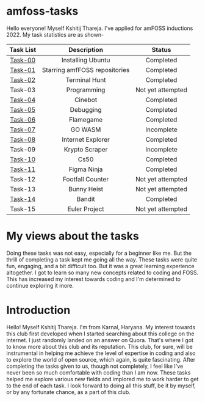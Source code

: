 # amfoss-tasks
Hello everyone! Myself Kshitij Thareja. I've applied for amFOSS inductions 2022. My task statistics are as shown-

| Task List | Description | Status |
| :-:       | :-:         | :-:    |
| [Task-00](https://github.com/KshitijThareja/amfoss-tasks/tree/main/Task0)   | Installing Ubuntu | Completed |
| [Task-01](https://github.com/KshitijThareja/amfoss-tasks/tree/main/Task1)   | Starring amfFOSS repositories | Completed |
| [Task-02](https://github.com/KshitijThareja/amfoss-tasks/tree/main/Task-02)   | Terminal Hunt | Completed |
| Task-03   | Programming | Not yet attempted |
| [Task-04](https://github.com/KshitijThareja/amfoss-tasks/tree/main/task-04)   | Cinebot | Completed |
| [Task-05](https://github.com/KshitijThareja/amfoss-tasks/tree/main/task-05)   | Debugging | Completed |
| [Task-06](https://github.com/KshitijThareja/amfoss-tasks/tree/main/task-06)   | Flamegame | Completed |
| [Task-07](https://github.com/KshitijThareja/amfoss-tasks/tree/main/task-07)   | GO WASM | Incomplete |
| [Task-08](https://github.com/KshitijThareja/amfoss-tasks/tree/main/task-08)   | Internet Explorer | Completed |
| Task-09   | Krypto Scraper | Incomplete |
| [Task-10](https://github.com/KshitijThareja/amfoss-tasks/tree/main/Task-10)   | Cs50 | Completed |
| [Task-11](https://github.com/KshitijThareja/amfoss-tasks/tree/main/task-11)   | Figma Ninja | Completed |
| Task-12   | Footfall Counter | Not yet attempted |
| Task-13   | Bunny Heist | Not yet attempted |
| [Task-14](https://github.com/KshitijThareja/amfoss-tasks/tree/main/task-14)   | Bandit | Completed |
| Task-15   | Euler Project | Not yet attempted |


# My views about the tasks

Doing these tasks was not easy, especially for a beginner like me. But the thrill of completing a task kept me going all the way. These tasks were quite fun, engaging, and a bit difficult too. But it was a great learning experience altogether. I got to learn so many new concepts related to coding and FOSS. This has increased my interest towards coding and I'm determined to continue exploring it more.

# Introduction
Hello! Myself Kshitij Thareja. I'm from Karnal, Haryana. My interest towards this club first developed when I started searching about this college on the internet. I just randomly landed on an answer on Quora. That's where I got to know more about this club and its reputation. This club, for sure, will be instrumental in helping me achieve the level of expertise in coding and also to explore the world of open source, which again, is quite fascinating. After completing the tasks given to us, though not completely, I feel like I've never been so much comfortable with coding than I am now. These tasks helped me explore various new fields and implored me to work harder to get to the end of each task. I look forward to doing all this stuff, be it by myself, or by any fortunate chance, as a part of this club. 
